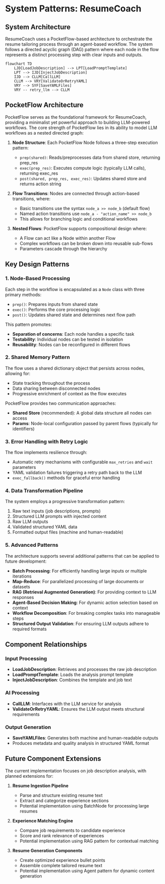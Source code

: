 # System Patterns: ResumeCoach

## System Architecture

ResumeCoach uses a PocketFlow-based architecture to orchestrate the resume tailoring process through an agent-based workflow. The system follows a directed acyclic graph (DAG) pattern where each node in the flow represents a distinct processing step with clear inputs and outputs.

```mermaid
flowchart TD
    LJD[LoadJobDescription] --> LPT[LoadPromptTemplate]
    LPT --> IJD[InjectJobDescription]
    IJD --> CLLM[CallLLM]
    CLLM --> VRY[ValidateOrRetryYAML]
    VRY --> SYF[SaveYAMLFiles]
    VRY -- retry_llm --> CLLM
```

## PocketFlow Architecture

PocketFlow serves as the foundational framework for ResumeCoach, providing a minimalist yet powerful approach to building LLM-powered workflows. The core strength of PocketFlow lies in its ability to model LLM workflows as a nested directed graph:

1. **Node Structure**: Each PocketFlow Node follows a three-step execution pattern:
   - `prep(shared)`: Reads/preprocesses data from shared store, returning prep_res
   - `exec(prep_res)`: Executes compute logic (typically LLM calls), returning exec_res
   - `post(shared, prep_res, exec_res)`: Updates shared store and returns action string

2. **Flow Transitions**: Nodes are connected through action-based transitions, where:
   - Basic transitions use the syntax `node_a >> node_b` (default flow)
   - Named action transitions use `node_a - "action_name" >> node_b`
   - This allows for branching logic and conditional workflows

3. **Nested Flows**: PocketFlow supports compositional design where:
   - A Flow can act like a Node within another Flow
   - Complex workflows can be broken down into reusable sub-flows
   - Parameters cascade through the hierarchy

## Key Design Patterns

### 1. Node-Based Processing

Each step in the workflow is encapsulated as a `Node` class with three primary methods:
- `prep()`: Prepares inputs from shared state
- `exec()`: Performs the core processing logic
- `post()`: Updates shared state and determines next flow path

This pattern promotes:
- **Separation of concerns**: Each node handles a specific task
- **Testability**: Individual nodes can be tested in isolation
- **Reusability**: Nodes can be reconfigured in different flows

### 2. Shared Memory Pattern

The flow uses a shared dictionary object that persists across nodes, allowing for:
- State tracking throughout the process
- Data sharing between disconnected nodes
- Progressive enrichment of context as the flow executes

PocketFlow provides two communication approaches:
- **Shared Store** (recommended): A global data structure all nodes can access
- **Params**: Node-local configuration passed by parent flows (typically for identifiers)

### 3. Error Handling with Retry Logic

The flow implements resilience through:
- Automatic retry mechanisms with configurable `max_retries` and `wait` parameters
- YAML validation failures triggering a retry path back to the LLM
- `exec_fallback()` methods for graceful error handling

### 4. Data Transformation Pipeline

The system employs a progressive transformation pattern:
1. Raw text inputs (job descriptions, prompts)
2. Structured LLM prompts with injected content
3. Raw LLM outputs
4. Validated structured YAML data
5. Formatted output files (machine and human-readable)

### 5. Advanced Patterns

The architecture supports several additional patterns that can be applied to future development:

- **Batch Processing**: For efficiently handling large inputs or multiple iterations
- **Map-Reduce**: For parallelized processing of large documents or datasets
- **RAG (Retrieval Augmented Generation)**: For providing context to LLM responses
- **Agent-Based Decision Making**: For dynamic action selection based on context
- **Workflow Decomposition**: For breaking complex tasks into manageable steps
- **Structured Output Validation**: For ensuring LLM outputs adhere to required formats

## Component Relationships

### Input Processing
- **LoadJobDescription**: Retrieves and processes the raw job description
- **LoadPromptTemplate**: Loads the analysis prompt template
- **InjectJobDescription**: Combines the template and job text

### AI Processing
- **CallLLM**: Interfaces with the LLM service for analysis
- **ValidateOrRetryYAML**: Ensures the LLM output meets structural requirements

### Output Generation
- **SaveYAMLFiles**: Generates both machine and human-readable outputs
- Produces metadata and quality analysis in structured YAML format

## Future Component Extensions

The current implementation focuses on job description analysis, with planned extensions for:

1. **Resume Ingestion Pipeline**
   - Parse and structure existing resume text
   - Extract and categorize experience sections
   - Potential implementation using BatchNode for processing large resumes

2. **Experience Matching Engine**
   - Compare job requirements to candidate experience
   - Score and rank relevance of experiences
   - Potential implementation using RAG pattern for contextual matching

3. **Resume Generation Components**
   - Create optimized experience bullet points
   - Assemble complete tailored resume text
   - Potential implementation using Agent pattern for dynamic content generation

